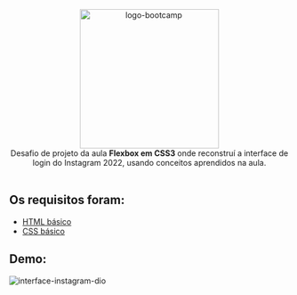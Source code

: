 <div align="center">
<img src="https://user-images.githubusercontent.com/47782228/183431671-c2ce5105-1760-4cc1-ba5a-a4aa25b4d3e7.png" width="250" alt="logo-bootcamp"></br>
Desafio de projeto da aula <b>Flexbox em CSS3</b> onde reconstruí a interface de login do Instagram 2022, usando conceitos aprendidos na aula.
</div>

</br>

## Os requisitos foram:

* [HTML básico](https://www.w3schools.com/html/)
* [CSS básico](https://developer.mozilla.org/pt-BR/docs/Web/CSS)

## Demo:
![interface-instagram-dio](https://user-images.githubusercontent.com/47782228/177631474-e7961d6f-38b1-43c0-83a2-d665c6ba5324.png)


